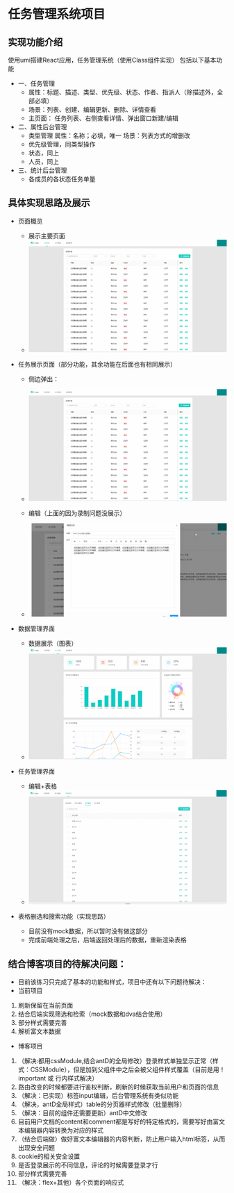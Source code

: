 # 任务管理系统项目
## 实现功能介绍
使用umi搭建React应用，任务管理系统（使用Class组件实现）
包括以下基本功能
* 一、任务管理
  * 属性：标题、描述、类型、优先级、状态、作者、指派人（除描述外，全部必填）
  * 场景：列表、创建、编辑更新、删除、详情查看
  * 主页面：
  任务列表、右侧查看详情、弹出窗口新建/编辑
* 二、属性后台管理
  * 类型管理
  属性：名称；必填，唯一
  场景：列表方式的增删改
  * 优先级管理，同类型操作
  * 状态，同上
  * 人员，同上
* 三、统计后台管理
  * 各成员的各状态任务单量

## 具体实现思路及展示
* 页面概览
  * 展示主要页面
  * ![view](https://github.com/Verahuan/taskManager/blob/master/docs/%E6%A6%82%E8%BF%B0.gif)
  
* 任务展示页面（部分功能，其余功能在后面也有相同展示）

  * 侧边弹出：
  * ![task](https://github.com/Verahuan/taskManager/blob/master/docs/task.gif)

  * 编辑（上面的因为录制问题没展示）
  * ![edit](https://github.com/Verahuan/taskManager/blob/master/docs/%E7%BC%96%E8%BE%91.gif)
  
* 数据管理界面
  * 数据展示（图表）
  * ![draw](https://github.com/Verahuan/taskManager/blob/master/docs/%E5%9B%BE%E6%A0%87%E9%83%A8%E5%88%86.gif)
  
* 任务管理界面
  * 编辑+表格
  * ![manage](https://github.com/Verahuan/taskManager/blob/master/docs/%E7%AE%A1%E7%90%86.gif)
* 表格删选和搜索功能（实现思路）
  * 目前没有mock数据，所以暂时没有做这部分
  * 完成前端处理之后，后端返回处理后的数据，重新渲染表格
  
## 结合博客项目的待解决问题：
* 目前该练习只完成了基本的功能和样式，项目中还有以下问题待解决：
* 当前项目
1. 刷新保留在当前页面
2. 结合后端实现筛选和检索（mock数据和dva结合使用）
3. 部分样式需要完善
4. 解析富文本数据

* 博客项目
1. （解决:都用cssModule,结合antD的全局修改）登录样式单独显示正常（样式：CSSModule），但是加到父组件中之后会被父组件样式覆盖（目前是用！important 或 行内样式解决）
2. 路由改变的时候都要进行鉴权判断，刷新的时候获取当前用户和页面的信息
3. （解决：已实现）标签input编辑，后台管理系统有类似功能
4. （解决，antD全局样式）table的分页器样式修改（批量删除）
5. （解决：目前的组件还需要更新）antD中文修改
6. 目前用户文档的content和comment都是写好的特定格式的，需要写好由富文本编辑器内容转换为对应的样式
7. （结合后端做）做好富文本编辑器的内容判断，防止用户输入html标签，从而出现安全问题
8. cookie的相关安全设置
9. 是否登录展示的不同信息，评论的时候需要登录才行
10. 部分样式需要完善
11. （解决：flex+其他）各个页面的响应式


